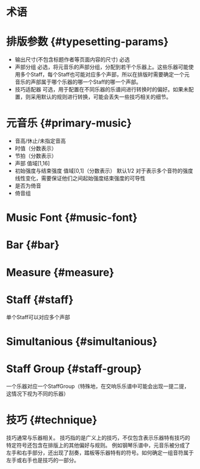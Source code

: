 # 术语

# 排版参数 {#typesetting-params}
* 输出尺寸(不包含标题作者等页面内容的尺寸)
  必选
* 声部分组
  必选，将元音乐的声部分组，分配到若干个乐器上。这些乐器可能使用多个Staff，每个Staff也可能对应多个声部，所以在排版时需要确定一个元音乐的声部属于哪个乐器的哪一个Staff的哪一个声部。
* 技巧适配器
  可选，用于配置在不同乐器的乐谱间进行转换时的偏好。如果未配置，则采用默认的规则进行转换，可能会丢失一些技巧相关的细节。

# 元音乐 {#primary-music}
* 音高/休止/未指定音高
* 时值（分数表示）
* 节拍（分数表示）
* 声部
    值域[1,16]
* 初始强度与结束强度
    值域[0,1]（分数表示）
    默认1/2
    对于表示多个音符的强度线性变化，需要保证他们之间起始强度结束强度的可导性
* 是否为倚音
* 倚音组

# Music Font {#music-font}

# Bar {#bar}

# Measure {#measure}

# Staff {#staff}
单个Staff可以对应多个声部

# Simultanious {#simultanious}

# Staff Group {#staff-group}
一个乐器对应一个StaffGroup（特殊地，在交响乐乐谱中可能会出现一提二提，这情况下视为不同的乐器）

# 技巧 {#technique}
技巧通常与乐器相关。
技巧指的是广义上的技巧，不仅包含表示乐器特有技巧的特定符号还包含在排版上的其他偏好与规则。
例如钢琴乐谱中，元音乐被分成了左手和右手部分，还出现了刮奏，踏板等乐器特有的符号。如何确定一组音符属于左手或右手也是技巧的一部分。
